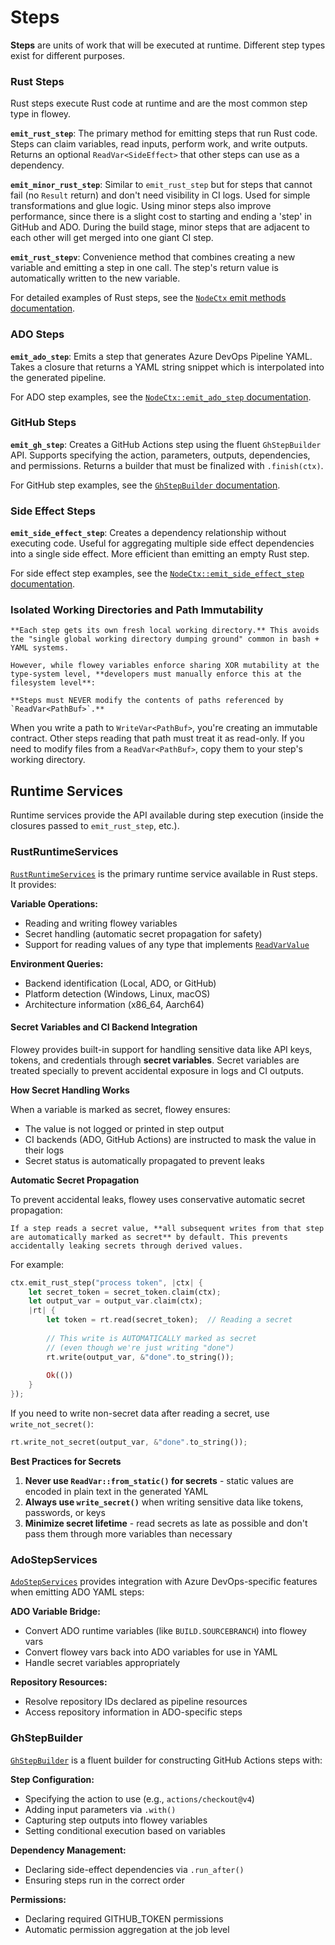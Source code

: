 # Steps

**Steps** are units of work that will be executed at runtime. Different
step types exist for different purposes.

### Rust Steps

Rust steps execute Rust code at runtime and are the most common step type in flowey.

**`emit_rust_step`**: The primary method for emitting steps that run Rust code. Steps can claim variables, read inputs, perform work, and write outputs. Returns an optional `ReadVar<SideEffect>` that other steps can use as a dependency.

**`emit_minor_rust_step`**: Similar to `emit_rust_step` but for steps that cannot fail (no `Result` return) and don't need visibility in CI logs. Used for simple transformations and glue logic. Using minor steps also improve performance, since there is a slight cost to starting and ending a 'step' in GitHub and ADO. During the build stage, minor steps that are adjacent to each other will get merged into one giant CI step.

**`emit_rust_stepv`**: Convenience method that combines creating a new variable and emitting a step in one call. The step's return value is automatically written to the new variable.

For detailed examples of Rust steps, see the [`NodeCtx` emit methods documentation](https://openvmm.dev/rustdoc/linux/flowey/node/prelude/struct.NodeCtx.html).

### ADO Steps

**`emit_ado_step`**: Emits a step that generates Azure DevOps Pipeline YAML. Takes a closure that returns a YAML string snippet which is interpolated into the generated pipeline.

For ADO step examples, see the [`NodeCtx::emit_ado_step` documentation](https://openvmm.dev/rustdoc/linux/flowey_core/node/struct.NodeCtx.html#method.emit_ado_step).

### GitHub Steps

**`emit_gh_step`**: Creates a GitHub Actions step using the fluent `GhStepBuilder` API. Supports specifying the action, parameters, outputs, dependencies, and permissions. Returns a builder that must be finalized with `.finish(ctx)`.

For GitHub step examples, see the [`GhStepBuilder` documentation](https://openvmm.dev/rustdoc/linux/flowey_core/node/steps/github/struct.GhStepBuilder.html).

### Side Effect Steps

**`emit_side_effect_step`**: Creates a dependency relationship without executing code. Useful for aggregating multiple side effect dependencies into a single side effect. More efficient than emitting an empty Rust step.

For side effect step examples, see the [`NodeCtx::emit_side_effect_step` documentation](https://openvmm.dev/rustdoc/linux/flowey_core/node/struct.NodeCtx.html#method.emit_side_effect_step).

### Isolated Working Directories and Path Immutability

```admonish warning title="Critical Constraint"
**Each step gets its own fresh local working directory.** This avoids the "single global working directory dumping ground" common in bash + YAML systems.

However, while flowey variables enforce sharing XOR mutability at the type-system level, **developers must manually enforce this at the filesystem level**:

**Steps must NEVER modify the contents of paths referenced by `ReadVar<PathBuf>`.**
```

When you write a path to `WriteVar<PathBuf>`, you're creating an immutable contract. Other steps reading that path must treat it as read-only. If you need to modify files from a `ReadVar<PathBuf>`, copy them to your step's working directory.

## Runtime Services

Runtime services provide the API available during step execution (inside the
closures passed to `emit_rust_step`, etc.).

### RustRuntimeServices

[`RustRuntimeServices`](https://openvmm.dev/rustdoc/linux/flowey_core/node/steps/rust/struct.RustRuntimeServices.html) is the primary runtime service available in Rust steps. It provides:

**Variable Operations:**
- Reading and writing flowey variables
- Secret handling (automatic secret propagation for safety)
- Support for reading values of any type that implements [`ReadVarValue`](https://openvmm.dev/rustdoc/linux/flowey_core/node/trait.ReadVarValue.html)

**Environment Queries:**
- Backend identification (Local, ADO, or GitHub)
- Platform detection (Windows, Linux, macOS)
- Architecture information (x86_64, Aarch64)

#### Secret Variables and CI Backend Integration

Flowey provides built-in support for handling sensitive data like API keys, tokens, and credentials through **secret variables**. Secret variables are treated specially to prevent accidental exposure in logs and CI outputs.

**How Secret Handling Works**

When a variable is marked as secret, flowey ensures:
- The value is not logged or printed in step output
- CI backends (ADO, GitHub Actions) are instructed to mask the value in their logs
- Secret status is automatically propagated to prevent leaks

**Automatic Secret Propagation**

To prevent accidental leaks, flowey uses conservative automatic secret propagation:

```admonish warning 
If a step reads a secret value, **all subsequent writes from that step are automatically marked as secret** by default. This prevents accidentally leaking secrets through derived values.
```

For example:

```rust
ctx.emit_rust_step("process token", |ctx| {
    let secret_token = secret_token.claim(ctx);
    let output_var = output_var.claim(ctx);
    |rt| {
        let token = rt.read(secret_token);  // Reading a secret
        
        // This write is AUTOMATICALLY marked as secret
        // (even though we're just writing "done")
        rt.write(output_var, &"done".to_string());
        
        Ok(())
    }
});
```

If you need to write non-secret data after reading a secret, use `write_not_secret()`:

```rust
rt.write_not_secret(output_var, &"done".to_string());
```

**Best Practices for Secrets**

1. **Never use `ReadVar::from_static()` for secrets** - static values are encoded in plain text in the generated YAML
2. **Always use `write_secret()`** when writing sensitive data like tokens, passwords, or keys
5. **Minimize secret lifetime** - read secrets as late as possible and don't pass them through more variables than necessary

### AdoStepServices

[`AdoStepServices`](https://openvmm.dev/rustdoc/linux/flowey_core/node/steps/ado/struct.AdoStepServices.html) provides integration with Azure DevOps-specific features when emitting ADO YAML steps:

**ADO Variable Bridge:**
- Convert ADO runtime variables (like `BUILD.SOURCEBRANCH`) into flowey vars
- Convert flowey vars back into ADO variables for use in YAML
- Handle secret variables appropriately

**Repository Resources:**
- Resolve repository IDs declared as pipeline resources
- Access repository information in ADO-specific steps

### GhStepBuilder

[`GhStepBuilder`](https://openvmm.dev/rustdoc/linux/flowey_core/node/steps/github/struct.GhStepBuilder.html) is a fluent builder for constructing GitHub Actions steps with:

**Step Configuration:**
- Specifying the action to use (e.g., `actions/checkout@v4`)
- Adding input parameters via `.with()`
- Capturing step outputs into flowey variables
- Setting conditional execution based on variables

**Dependency Management:**
- Declaring side-effect dependencies via `.run_after()`
- Ensuring steps run in the correct order

**Permissions:**
- Declaring required GITHUB_TOKEN permissions
- Automatic permission aggregation at the job level
